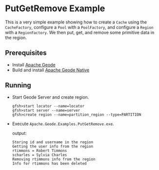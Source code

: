 ﻿# PutGetRemove Example
This is a very simple example showing how to create a `Cache` using the `CacheFactory`,
configure a `Pool` with a `PoolFactory`, and configure a `Region` with a `RegionFactory`.
We then put, get, and remove some primitive data in the region.

## Prerequisites
* Install [Apache Geode](https://geode.apache.org)
* Build and install [Apache Geode Native](https://github.com/apache/geode-native)

## Running
* Start Geode Server and create region.
  ```
  gfsh>start locator --name=locator
  gfsh>start server --name=server
  gfsh>create region --name=partition_region --type=PARTITION
  ```
* Execute `Apache.Geode.Examples.PutGetRemove.exe`.
  
  output:
  ```
  Storing id and username in the region
  Getting the user info from the region
  rtimmons = Robert Timmons
  scharles = Sylvia Charles
  Removing rtimmons info from the region
  Info for rtimmons has been deleted
  ```
